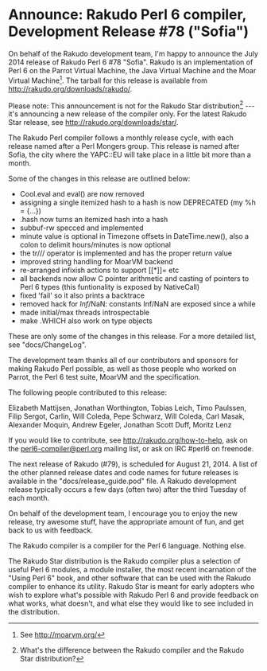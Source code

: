 # Announce: Rakudo Perl 6 compiler, Development Release #78 ("Sofia")

On behalf of the Rakudo development team, I'm happy to announce the
July 2014 release of Rakudo Perl 6 #78 "Sofia". Rakudo is an
implementation of Perl 6 on the Parrot Virtual Machine, the Java Virtual
Machine and the Moar Virtual Machine[^1]. The tarball for this release
is available from <http://rakudo.org/downloads/rakudo/>.

Please note: This announcement is not for the Rakudo Star
distribution[^2] --- it's announcing a new release of the compiler
only. For the latest Rakudo Star release, see
<http://rakudo.org/downloads/star/>.

The Rakudo Perl compiler follows a monthly release cycle, with each release
named after a Perl Mongers group. This release is named after Sofia, the
city where the YAPC::EU will take place in a little bit more than a month.

Some of the changes in this release are outlined below:

+ Cool.eval and eval() are now removed
+ assigning a single itemized hash to a hash is now DEPRECATED (my %h = {...})
+ .hash now turns an itemized hash into a hash
+ subbuf-rw specced and implemented
+ minute value is optional in Timezone offsets in DateTime.new(), also a colon
  to delimit hours/minutes is now optional
+ the tr/// operator is implemented and has the proper return value
+ improved string handling for MoarVM backend
+ re-arranged infixish actions to support [[*]]= etc
+ all backends now allow C pointer arithmetic and casting of pointers to Perl 6 types
  (this funtionality is exposed by NativeCall)
+ fixed 'fail' so it also prints a backtrace
+ removed hack for $Inf/$NaN: constants Inf/NaN are exposed since a while
+ made initial/max threads introspectable
+ make .WHICH also work on type objects


These are only some of the changes in this release. For a more
detailed list, see "docs/ChangeLog".

The development team thanks all of our contributors and sponsors for
making Rakudo Perl possible, as well as those people who worked on
Parrot, the Perl 6 test suite, MoarVM and the specification.

The following people contributed to this release:


Elizabeth Mattijsen, Jonathan Worthington, Tobias Leich, Timo Paulssen,
Filip Sergot, Carlin, Will Coleda, Pepe Schwarz, Will Coleda, Carl Masak,
Alexander Moquin, Andrew Egeler, Jonathan Scott Duff, Moritz Lenz

If you would like to contribute, see <http://rakudo.org/how-to-help>,
ask on the <perl6-compiler@perl.org> mailing list, or ask on IRC
\#perl6 on freenode.

The next release of Rakudo (#79), is scheduled for August 21, 2014.
A list of the other planned release dates and code names for future
releases is available in the "docs/release_guide.pod" file. A Rakudo
development release typically occurs a few days (often two) after the
third Tuesday of each month.

On behalf of the development team, I encourage you to enjoy the new release,
try awesome stuff, have the appropriate amount of fun, and get back to us
with feedback.

[^1]: See <http://moarvm.org/>

[^2]: What's the difference between the Rakudo compiler and the Rakudo
Star distribution?

The Rakudo compiler is a compiler for the Perl 6 language.
Nothing else.

The Rakudo Star distribution is the Rakudo compiler plus a selection
of useful Perl 6 modules, a module installer, the most recent
incarnation of the "Using Perl 6" book, and other software that can
be used with the Rakudo compiler to enhance its utility.  Rakudo Star
is meant for early adopters who wish to explore what's possible with
Rakudo Perl 6 and provide feedback on what works, what doesn't, and
what else they would like to see included in the distribution.
